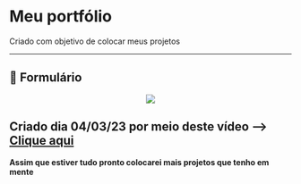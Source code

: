 # Meu portfólio
 
 Criado com objetivo de colocar meus projetos

---
 ## :memo: Formulário

 <div align="center">
<img src="https://user-images.githubusercontent.com/124575968/222930751-17de9658-290c-4e3f-854a-185668d17759.png" widht"300px" />
</div>
 

Criado dia 04/03/23 por meio deste vídeo --> [Clique aqui](https://www.youtube.com/watch?v=wwqOJ2o84S4)
---

**Assim que estiver tudo pronto colocarei mais projetos que tenho em mente**

